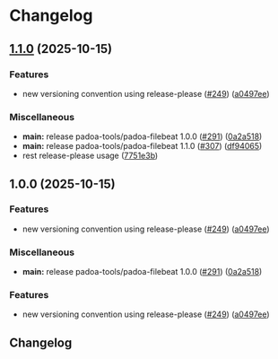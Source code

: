 # Changelog

## [1.1.0](https://github.com/padoa/container-images/compare/padoa-tools/padoa-filebeat-v1.0.0...padoa-tools/padoa-filebeat-v1.1.0) (2025-10-15)


### Features

* new versioning convention using release-please ([#249](https://github.com/padoa/container-images/issues/249)) ([a0497ee](https://github.com/padoa/container-images/commit/a0497ee2fadeefbc704157c4e7623456dc18754a))


### Miscellaneous

* **main:** release padoa-tools/padoa-filebeat 1.0.0 ([#291](https://github.com/padoa/container-images/issues/291)) ([0a2a518](https://github.com/padoa/container-images/commit/0a2a518d977e3f8b8ca59259372ce7dc97c89d59))
* **main:** release padoa-tools/padoa-filebeat 1.1.0 ([#307](https://github.com/padoa/container-images/issues/307)) ([df94065](https://github.com/padoa/container-images/commit/df940656a32ca34ecdfa654da3733ed30cb067e9))
* rest release-please usage ([7751e3b](https://github.com/padoa/container-images/commit/7751e3b47e5a0b0e18721780834739bebfd6f767))

## 1.0.0 (2025-10-15)

### Features
* new versioning convention using release-please ([#249](https://github.com/padoa/container-images/issues/249)) ([a0497ee](https://github.com/padoa/container-images/commit/a0497ee2fadeefbc704157c4e7623456dc18754a))
### Miscellaneous
* **main:** release padoa-tools/padoa-filebeat 1.0.0 ([#291](https://github.com/padoa/container-images/issues/291)) ([0a2a518](https://github.com/padoa/container-images/commit/0a2a518d977e3f8b8ca59259372ce7dc97c89d59))
### Features
* new versioning convention using release-please ([#249](https://github.com/padoa/container-images/issues/249)) ([a0497ee](https://github.com/padoa/container-images/commit/a0497ee2fadeefbc704157c4e7623456dc18754a))
## Changelog
